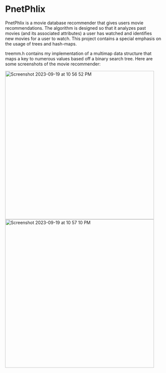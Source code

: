 # PnetPhlix

PnetPhlix is a movie database recommender that gives users movie recommendations. The algorithm is designed so that it analyzes past movies (and its associated attributes) a user has watched and identifies new movies for a user to watch. This project contains a special emphasis on the usage of trees and hash-maps. 

treemm.h contains my implementation of a multimap data structure that maps a key to numerous values based off a binary search tree. 
Here are some screenshots of the movie recommender:

<img width="480" alt="Screenshot 2023-09-19 at 10 56 52 PM" src="https://github.com/josephhu7/PnetPhlix/assets/108597065/068b59c2-b85a-4b5f-b342-91a23da3d036">
<img width="480" alt="Screenshot 2023-09-19 at 10 57 10 PM" src="https://github.com/josephhu7/PnetPhlix/assets/108597065/1cf000e0-ffaf-4318-98d9-5f5e5c9a2720">
